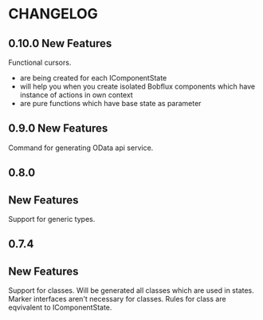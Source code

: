 CHANGELOG
===

0.10.0
New Features
-

Functional cursors.
* are being created for each IComponentState
* will help you when you create isolated Bobflux components which have instance of actions in own context
* are pure functions which have base state as parameter

0.9.0
New Features
-

Command for generating OData api service.

0.8.0
--

New Features
-

Support for generic types.

0.7.4
--

New Features
-

Support for classes.
Will be generated all classes which are used in states. Marker interfaces aren't necessary for classes. Rules for class are eqvivalent to IComponentState.